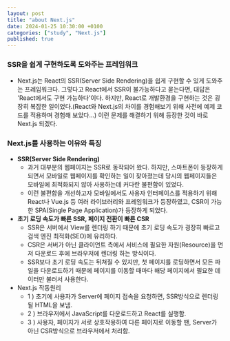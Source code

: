 ```yaml
---
layout: post
title: "about Next.js"
date: 2024-01-25 10:30:00 +0100
categories: ["study", "Next.js"]
published: true
---
```


### **SSR을 쉽게 구현하도록 도와주는 프레임워크**

- Next.js는 React의 SSR(Server Side Rendering)을 쉽게 구현할 수 있게 도와주는 프레임워크다. 그렇다고 React에서 SSR이 불가능하다고 묻는다면, 대답은 'React에서도 구현 가능하다'이다. 하지만, React로 개발환경을 구현하는 것은 굉장히 복잡한 일이었다.(React와 Next.js의 차이를 경험해보기 위해 사전에 예제 코드를 적용하며 경험해 보았다...) 이런 문제를 해결하기 위해 등장한 것이 바로 Next.js 되겠다.

### **Next.js를 사용하는 이유와 특징**

- **SSR(Server Side Rendering)**
  - 과거 대부분의 웹페이지는 SSR로 동작되어 왔다. 하지만, 스마트폰이 등장하게 되면서 모바일로 웹페이지를 확인하는 일이 잦아졌는데 당시의 웹페이지들은 모바일에 최적화되지 않아 사용하는데 커다란 불편함이 있었다.
  - 이런 불편함을 개선하고자 모바일에서도 사용자 인터페이스를 적용하기 위해 React나 Vue.js 등 여러 라이브러리와 프레임워크가 등장하였고, CSR이 가능한 SPA(Single Page Application)가 등장하게 되었다.
- **초기 로딩 속도가 빠른 SSR, 페이지 전환이 빠른 CSR**
  - SSR은 서버에서 View를 렌더링 하기 때문에 초기 로딩 속도가 굉장히 빠르고 검색 엔진 최적화(SEO)에 유리하다.
  - CSR은 서버가 아닌 클라이언트 측에서 서비스에 필요한 자원(Resource)을 먼저 다운로드 후에 브라우저에 렌더링 하는 방식이다.
  - SSR보다 초기 로딩 속도는 뒤쳐질 수 있지만, 첫 페이지를 로딩하면서 모든 파일을 다운로드하기 때문에 페이지를 이동할 때마다 해당 페이지에서 필요한 데이터만 불러서 사용한다.
- Next.js 작동원리
  - 1 ) 초기에 사용자가 Server에 페이지 접속을 요청하면, SSR방식으로 렌더링 될 HTML을 보냄.
  - 2 ) 브라우저에서 JavaScript를 다운로드하고 React를 실행함.
  - 3 ) 사용자, 페이지가 서로 상호작용하여 다른 페이지로 이동할 땐, Server가 아닌 CSR방식으로 브라우저에서 처리함.
